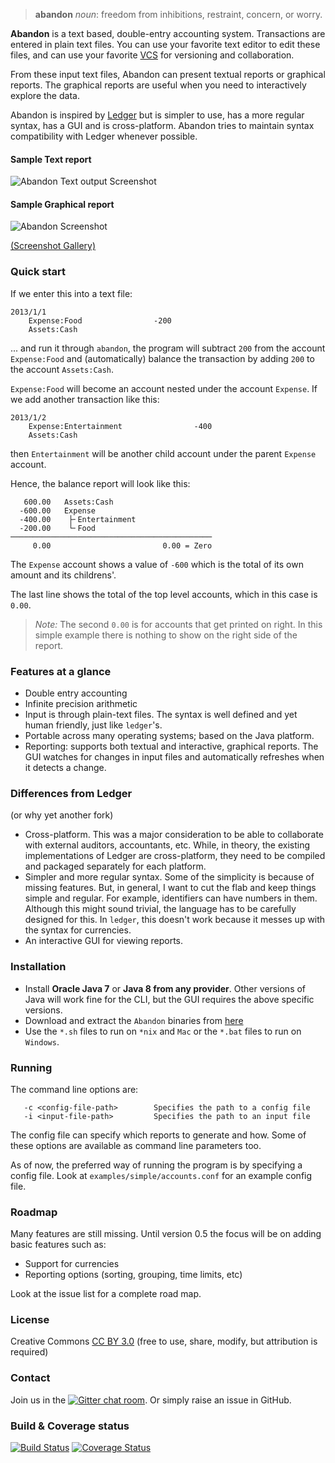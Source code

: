 > **abandon** _noun_: freedom from inhibitions, restraint, concern, or worry.

**Abandon** is a text based, double-entry accounting system. Transactions are entered in plain text files. You can use your
favorite text editor to edit these files, and can use your favorite [VCS](http://en.wikipedia.org/wiki/Revision_control) for versioning
and collaboration.

From these input text files, Abandon can present textual reports
or graphical reports. The graphical reports are useful when you need to interactively explore the data.

Abandon is inspired by [Ledger](http://ledger-cli.org/) but is simpler to use, has a more regular syntax, has a GUI
and is cross-platform. Abandon tries to maintain syntax compatibility with Ledger whenever possible.

#### Sample Text report
![Abandon Text output Screenshot](http://i.imgur.com/3n3GmdE.png)

#### Sample Graphical report
![Abandon Screenshot](http://i.imgur.com/9mTthiH.png)

[(Screenshot Gallery)](http://imgur.com/a/GLhV5#0)

### Quick start
If we enter this into a text file:
```
2013/1/1
    Expense:Food                -200
    Assets:Cash
```

... and run it through `abandon`, the program will subtract `200` from the account `Expense:Food` and (automatically) balance the transaction by adding `200` to the account `Assets:Cash`.

`Expense:Food` will become an account nested under the account `Expense`. If we add another transaction like this:
```
2013/1/2
    Expense:Entertainment                -400
    Assets:Cash
```
then `Entertainment` will be another child account under the parent `Expense` account.

Hence, the balance report will look like this:

```
   600.00   Assets:Cash        
  -600.00   Expense            
  -400.00    ├╴Entertainment   
  -200.00    └╴Food            
─────────────────────────────────────────────
     0.00                         0.00 = Zero
```

The `Expense` account shows a value of `-600` which is the total of its own amount and its childrens'.

The last line shows the total of the top level accounts, which in this case is `0.00`.

> *Note:* The second `0.00` is for accounts that get printed on right. In this simple example there is nothing to show on the right side of the report.


### Features at a glance

* Double entry accounting
* Infinite precision arithmetic
* Input is through plain-text files. The syntax is well defined and yet human friendly, just like `ledger`'s.
* Portable across many operating systems; based on the Java platform.
* Reporting: supports both textual and interactive, graphical reports.
  The GUI watches for changes in input files and automatically refreshes when it detects a change.


### Differences from Ledger
(or why yet another fork)
* Cross-platform. This was a major consideration to be able to collaborate with external auditors, accountants, etc. While, in theory, the existing implementations of Ledger are cross-platform, they need to be compiled and packaged separately for each platform.
* Simpler and more regular syntax. Some of the simplicity is because of missing features. But, in general, I want to cut the flab and keep things simple and regular.
  For example, identifiers can have numbers in them. Although this might sound trivial, the language has to be carefully designed for this. In `ledger`, this doesn't work because it messes up with the syntax for currencies.
* An interactive GUI for viewing reports. 

### Installation
* Install **Oracle Java 7** or **Java 8 from any provider**.
  Other versions of Java will work fine for the CLI, but the GUI requires the above specific versions.
* Download and extract the `Abandon` binaries from [here](https://github.com/hrj/abandon/releases)
* Use the `*.sh` files to run on `*nix` and `Mac` or the `*.bat` files to run on `Windows`.

### Running

The command line options are:
```
   -c <config-file-path>        Specifies the path to a config file
   -i <input-file-path>         Specifies the path to an input file
```

The config file can specify which reports to generate and how. Some of these options are available as command line parameters too.

As of now, the preferred way of running the program is by specifying a config file. Look at `examples/simple/accounts.conf` for an example config file.

### Roadmap

Many features are still missing. Until version 0.5 the focus will be on adding basic features such as:

* Support for currencies
* Reporting options (sorting, grouping, time limits, etc)

Look at the issue list for a complete road map.


### License
Creative Commons [CC BY 3.0](http://creativecommons.org/licenses/by/3.0/)
(free to use, share, modify, but attribution is required)

### Contact
Join us in the [![Gitter chat room](https://badges.gitter.im/hrj/abandon.png)](https://gitter.im/hrj/abandon).
Or simply raise an issue in GitHub.

### Build & Coverage status
[![Build Status](https://travis-ci.org/hrj/abandon.svg?branch=master)](https://travis-ci.org/hrj/abandon)
[![Coverage Status](https://img.shields.io/coveralls/hrj/abandon.svg)](https://coveralls.io/r/hrj/abandon?branch=master)

